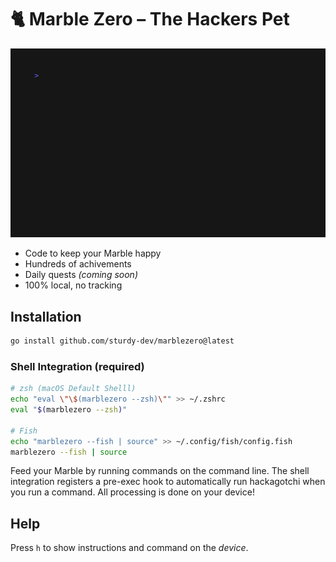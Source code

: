 # 🐈 Marble Zero – The Hackers Pet

![](./demo/intro.gif)

* Code to keep your Marble happy
* Hundreds of achivements
* Daily quests _(coming soon)_
* 100% local, no tracking

## Installation

```bash
go install github.com/sturdy-dev/marblezero@latest
```

### Shell Integration (required)

```bash
# zsh (macOS Default Shelll)
echo "eval \"\$(marblezero --zsh)\"" >> ~/.zshrc
eval "$(marblezero --zsh)"

# Fish
echo "marblezero --fish | source" >> ~/.config/fish/config.fish
marblezero --fish | source
```

Feed your Marble by running commands on the command line. The shell integration registers a pre-exec hook to automatically run hackagotchi when you run a command. All processing is done on your device! 

## Help

Press `h` to show instructions and command on the _device_. 
